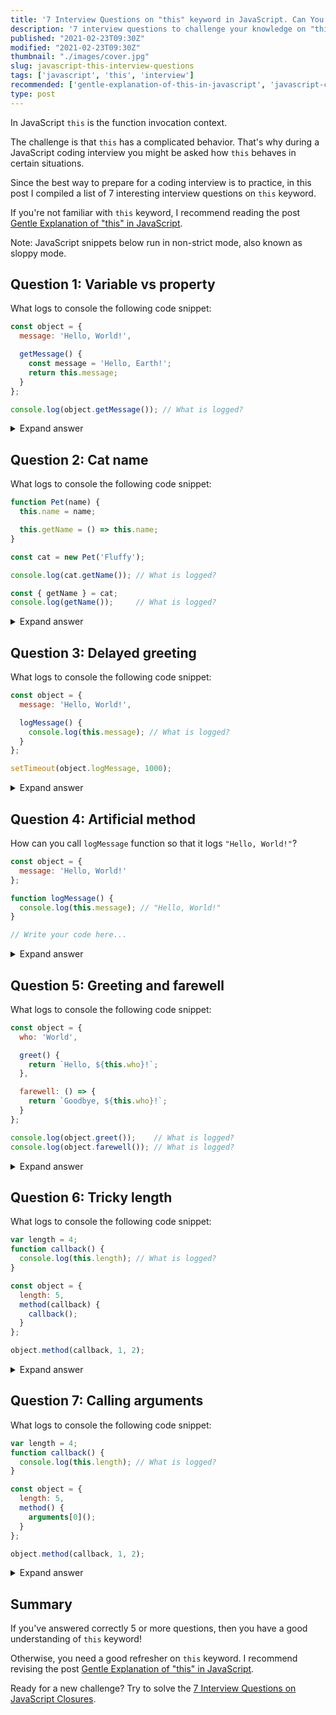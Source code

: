 ```yaml
---
title: '7 Interview Questions on "this" keyword in JavaScript. Can You Answer Them?'
description: '7 interview questions to challenge your knowledge on "this" keyword in JavaScript.'
published: "2021-02-23T09:30Z"
modified: "2021-02-23T09:30Z"
thumbnail: "./images/cover.jpg"
slug: javascript-this-interview-questions
tags: ['javascript', 'this', 'interview']
recommended: ['gentle-explanation-of-this-in-javascript', 'javascript-closures-interview-questions']
type: post
---
```


In JavaScript `this` is the function invocation context. 

The challenge is that `this` has a complicated behavior. That's why during a JavaScript coding interview you might be asked how `this` behaves in certain situations.  

Since the best way to prepare for a coding interview is to practice, in this post I compiled a list of 7 interesting interview questions on `this` keyword.  

If you're not familiar with `this` keyword, I recommend reading the post [Gentle Explanation of "this" in JavaScript](/gentle-explanation-of-this-in-javascript/).

Note: JavaScript snippets below run in non-strict mode, also known as sloppy mode.  

<Affiliate type="traversyJavaScript" />

<TableOfContents />

## Question 1: Variable vs property

What logs to console the following code snippet:

```javascript
const object = {
  message: 'Hello, World!',

  getMessage() {
    const message = 'Hello, Earth!';
    return this.message;
  }
};

console.log(object.getMessage()); // What is logged?
```

<details>
  <summary>Expand answer</summary>

`'Hello, World!'` is logged to console. [Try the demo.](https://jsfiddle.net/dmitri_pavlutin/cmhv85g9/)

`object.getMessage()` is a method invocation, that's why `this` inside the method equals `object`.  

There's also a variable declaration `const message = 'Hello, Earth!'` inside the method. The variable doesn't influence anyhow the value of `this.message`.  
</details>

## Question 2: Cat name

What logs to console the following code snippet:

```javascript
function Pet(name) {
  this.name = name;

  this.getName = () => this.name;
}

const cat = new Pet('Fluffy');

console.log(cat.getName()); // What is logged?

const { getName } = cat;
console.log(getName());     // What is logged?
```

<details>
  <summary>Expand answer</summary>

`'Fluffy'` and `'Fluffy'` are logged to console. [Try the demo.](https://jsfiddle.net/dmitri_pavlutin/k7em3bho/) 

When a function is invoked as a constructor `new Pet('Fluffy')`, [*this* inside the constructor function](/gentle-explanation-of-this-in-javascript/#41-this-in-a-constructor-invocation) equals the constructed object. 

`this.name = name` expression inside `Pet` constructor creates `name` property on the constructed object.  

`this.getName = () => this.name` creates a method `getName` on the constructed object. And since the arrow function is used, [*this* inside the arrow function](/gentle-explanation-of-this-in-javascript/#71-this-in-arrow-function) equals to `this` of the outer scope &mdash; the constructor function `Pet`.  

Invoking `cat.getName()`, as well as `getName()`, returns the expression `this.name` that evaluates to `'Fluffy'`.  

</details>

## Question 3: Delayed greeting

What logs to console the following code snippet:

```javascript
const object = {
  message: 'Hello, World!',

  logMessage() {
    console.log(this.message); // What is logged?
  }
};

setTimeout(object.logMessage, 1000);
```

<details>
  <summary>Expand answer</summary>

After a delay of 1 second, `undefined` is logged to console. [Try the demo.](https://jsfiddle.net/dmitri_pavlutin/ducwj3e8/) 

While `setTimeout()` function uses the `object.logMessage` as a callback, still, it inovkes `object.logMessage` as a regular function, rather than a method.  

And during a [regular function invocation *this* equals the global object](/gentle-explanation-of-this-in-javascript/#21-this-in-a-function-invocation), which is `window` in the case of the browser environment.  

That's why `console.log(this.message)` inside `logMessage` method logs `window.message`, which is `undefined`.  

*Side challenge: how can you fix this code so that `'Hello, World!'` is logged to console? Write your solution in a comment below!*

</details>

## Question 4: Artificial method

How can you call `logMessage` function so that it logs `"Hello, World!"`?

```javascript
const object = {
  message: 'Hello, World!'
};

function logMessage() {
  console.log(this.message); // "Hello, World!"
}

// Write your code here...
```

<details>
  <summary>Expand answer</summary>

  There are at least 3 ways how to call `logMessage()` as a method on the `object`. Any of them is considered a correct answer: 

```javascript
const object = {
  message: 'Hello, World!'
};

function logMessage() {
  console.log(this.message); // logs 'Hello, World!'
}

// Using func.call() method
logMessage.call(object);

// Using func.apply() method
logMessage.apply(object);

// Creating a bound function
const boundLogMessage = logMessage.bind(object);
boundLogMessage();
```

[Try the demo.](https://jsfiddle.net/dmitri_pavlutin/0oubpzje/)

</details>

## Question 5: Greeting and farewell

What logs to console the following code snippet:

```javascript
const object = {
  who: 'World',

  greet() {
    return `Hello, ${this.who}!`;
  },

  farewell: () => {
    return `Goodbye, ${this.who}!`;
  }
};

console.log(object.greet());    // What is logged?
console.log(object.farewell()); // What is logged?
```

<details>
  <summary>Expand answer</summary>

`'Hello, World!'` and `'Goodbye, undefined!'` are logged to console. [Try the demo.](https://jsfiddle.net/dmitri_pavlutin/o4gsLyfe/) 

When calling `object.greet()`, inside the method `greet()` `this` value equals `object` because `greet` is a regular function. Thus `object.greet()` returns `'Hello, World!'`.  

But `farewell()` is an arrow function, so [*this* value inside of an arrow function](/gentle-explanation-of-this-in-javascript/#71-this-in-arrow-function) *always* equals `this` of the outer scope. 

The outer scope of `farewell()` is the global scope, where `this` is the global object. Thus `object.farewell()` actually returns `'Goodbye, ${window.who}!'`, which evaluates to `'Goodbye, undefined!'`.  

</details>

## Question 6: Tricky length

What logs to console the following code snippet:

```javascript
var length = 4;
function callback() {
  console.log(this.length); // What is logged?
}

const object = {
  length: 5,
  method(callback) {
    callback();
  }
};

object.method(callback, 1, 2);
```

<details>
  <summary>Expand answer</summary>

`4` is logged to console. [Try the demo.](https://jsfiddle.net/dmitri_pavlutin/Lr618c3s/)

`callback()` is called using regular function invocation inside `method()`. Since [*this* value during a regular function invocation](/gentle-explanation-of-this-in-javascript/#21-this-in-a-function-invocation) equals the global object, `this.length` is evaluated as `window.length` inside `callback()` function.   

The first statement `var length = 4`, being in the outermost scope, creates a property `length` on the global object: `window.length` becomes `4`.  

Finally, inside the `callback()` function `this.length` evaluates as `window.length` &mdash; `4` being logged to console.  

</details>

## Question 7: Calling arguments

What logs to console the following code snippet:

```javascript
var length = 4;
function callback() {
  console.log(this.length); // What is logged?
}

const object = {
  length: 5,
  method() {
    arguments[0]();
  }
};

object.method(callback, 1, 2);
```

<details>
  <summary>Expand answer</summary>

`3` is logged to console. [Try the demo.](https://jsfiddle.net/dmitri_pavlutin/ucat9ymL/1/)

`obj.method(callback, 1, 2)` is invoked with 3 arguments: `callback`, `1` and `2`. As result the `arguments` special variable inside `method()` is an array-like object of the following structure:

```javascript
{
  0: callback,
  1: 1, 
  2: 2, 
  length: 3 
}
```

Because `arguments[0]()` is a method invocation of `callback` on `arguments` object, `this` inside the `callback` equals `arguments`. As result `this.length` inside `callback()` is same as `arguments.length` &mdash; which is `3`.  

</details>

## Summary

If you've answered correctly 5 or more questions, then you have a good understanding of `this` keyword! 

Otherwise, you need a good refresher on `this` keyword. I recommend revising the post [Gentle Explanation of "this" in JavaScript](/gentle-explanation-of-this-in-javascript/).  

Ready for a new challenge? Try to solve the [7 Interview Questions on JavaScript Closures](/javascript-closures-interview-questions/).  